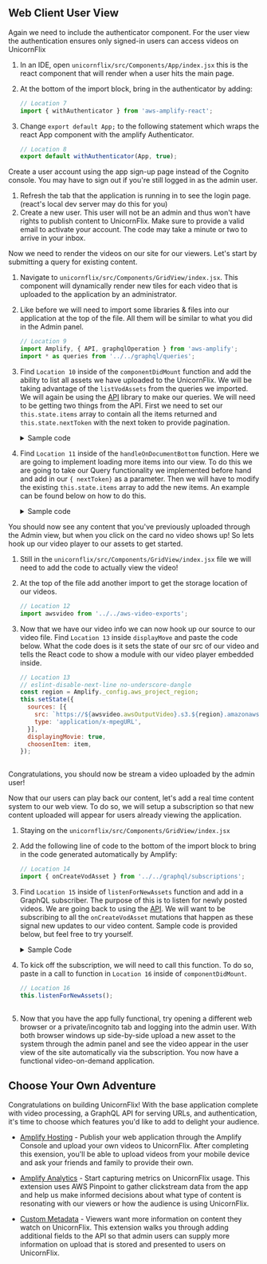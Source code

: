 ## Web Client User View

 Again we need to include the authenticator component. For the user view the authentication ensures only signed-in users can access videos on UnicornFlix

1. In an IDE, open `unicornflix/src/Components/App/index.jsx` this is the react component that will render when a user hits the main page.
1. At the bottom of the import block, bring in the authenticator by adding:
    ```javascript
    // Location 7
    import { withAuthenticator } from 'aws-amplify-react';

    ```

1. Change ```export default App;``` to the following statement which wraps the react App component with the amplify Authenticator.
    ```javascript
    // Location 8
    export default withAuthenticator(App, true);

    ```

Create a user account using the app sign-up page instead of the Cognito console. You may have to sign out if you're still logged in as the admin user.

1. Refresh the tab that the application is running in to see the login page. (react's local dev server may do this for you)
1. Create a new user. This user will not be an admin and thus won't have rights to publish content to UnicornFlix. Make sure to provide a valid email to activate your account. The code may take a minute or two to arrive in your inbox.

Now we need to render the videos on our site for our viewers. Let's start by submitting a query for existing content.

1. Navigate to `unicornflix/src/Components/GridView/index.jsx`. This component will dynamically render new tiles for each video that is uploaded to the application by an administrator.
1. Like before we will need to import some libraries & files into our application at the top of the file. All them will be similar to what you did in the Admin panel.
    ```javascript
    // Location 9
    import Amplify, { API, graphqlOperation } from 'aws-amplify';
    import * as queries from '../../graphql/queries';

    ```

1. Find `Location 10` inside of the `componentDidMount` function and add the ability to list all assets we have uploaded to the UnicornFlix. We will be taking advantage of the `listVodAssets` from the queries we imported. We will again be using the [API](https://aws-amplify.github.io/docs/js/api#simple-query) library to make our queries. We will need to be getting two things from the API. First we need to set our `this.state.items` array to contain all the items returned and `this.state.nextToken` with the next token to provide pagination.
    <details>
      <summary>Sample code</summary>
    
    ```javascript
    // Location 10
    const assets = await API.graphql(graphqlOperation(queries.listVodAssets));
    let { nextToken } = assets.data.listVodAssets;
    if (nextToken === undefined) {
      nextToken = '';
    }
    this.setState({ items: assets.data.listVodAssets.items, nextToken });
        
    ```
    </details>

1. Find `Location 11` inside of the `handleOnDocumentBottom` function. Here we are going to implement loading more items into our view. To do this we are going to take our Query functionality we implemented before hand and add in our `{ nextToken}` as a parameter. Then we will have to modify the existing `this.state.items` array to add the new items. An example can be found below on how to do this.
    <details>
      <summary>Sample code</summary>

    ```javascript
    // Location 11
    const { nextToken, items } = this.state;
    if (nextToken !== '' && nextToken !== null && nextToken !== undefined) {
      console.log(nextToken);
      const assets = await API.graphql(graphqlOperation(queries.listVodAssets, { nextToken }));
      const newItems = items.concat(assets.data.listVodAssets.items);
      let newNextToken = assets.data.listVodAssets.nextToken;
      if (newNextToken === undefined) {
        newNextToken = '';
      }
      this.setState({ items: newItems, nextToken: newNextToken });
    }
        
    ```
    </details>

You should now see any content that you've previously uploaded through the Admin view, but when you click on the card no video shows up! So lets hook up our video player to our assets to get started.

1. Still in the `unicornflix/src/Components/GridView/index.jsx` file we will need to add the code to actually view the video!

1. At the top of the file add another import to get the storage location of our videos.
    ```javascript
    // Location 12
    import awsvideo from '../../aws-video-exports';

    ```

1. Now that we have our video info we can now hook up our source to our video file. Find `Location 13` inside `displayMove` and paste the code below. What the code does is it sets the state of our src of our video and tells the React code to show a module with our video player embedded inside.
    ```javascript
    // Location 13
    // eslint-disable-next-line no-underscore-dangle
    const region = Amplify._config.aws_project_region;
    this.setState({
      sources: [{
        src: `https://${awsvideo.awsOutputVideo}.s3.${region}.amazonaws.com/output/${item.video.id}.m3u8`,
        type: 'application/x-mpegURL',
      }],
      displayingMovie: true,
      choosenItem: item,
    });
        
    ```
    
Congratulations, you should now be stream a video uploaded by the admin user!

Now that our users can play back our content, let's add a real time content system to our web view. To do so, we will setup a subscription so that new content uploaded will appear for users already viewing the application.

1. Staying on the `unicornflix/src/Components/GridView/index.jsx`
1. Add the following line of code to the bottom of the import block to bring in the code generated automatically by Amplify:
    ```javascript
    // Location 14
    import { onCreateVodAsset } from '../../graphql/subscriptions';

    ```

1. Find `Location 15` inside of `listenForNewAssets` function and add in a GraphQL subscriber. The purpose of this is to listen for newly posted videos. We are going back to using the [API](https://aws-amplify.github.io/docs/js/api#subscriptions). We will want to be subscribing to all the `onCreateVodAsset` mutations that happen as these signal new updates to our video content. Sample code is provided below, but feel free to try yourself.
    <details>
      <summary>Sample Code</summary>

    ```javascript
    // Location 15
    API.graphql(
      graphqlOperation(onCreateVodAsset),
    ).subscribe({
      next: (((data) => {
        const { items } = this.state;
        items.push(data.value.data.onCreateVodAsset);
        this.setState({
          items,
        });
      })),
    });
        
    ```
    </details>

1. To kick off the subscription, we will need to call this function. To do so, paste in a call to function in `Location 16` inside of `componentDidMount`.
    ```javascript
    // Location 16
    this.listenForNewAssets();
        
    ```

1. Now that you have the app fully functional, try opening a different web browser or a private/incognito tab and logging into the admin user. With both browser windows up side-by-side upload a new  asset to the system through the admin panel and see the video appear in the user view of the site automatically via the subscription. You now have a functional video-on-demand application. 

## Choose Your Own Adventure

Congratulations on building UnicornFlix! With the base application complete with video processing, a GraphQL API for serving URLs, and authentication, it's time to choose which features you'd like to add to delight your audience.

- [Amplify Hosting](./Hosting.md) - Publish your web application through the Amplify Console and upload your own videos to UnicornFlix. After completing this exension, you'll be able to upload videos from your mobile device and ask your friends and family to provide their own.

- [Amplify Analytics](./Analytics.md) - Start capturing metrics on UnicornFlix usage. This extension uses AWS Pinpoint to gather clickstream data from the app and help us make informed decisions about what type of content is resonating with our viewers or how the audience is using UnicornFlix.

- [Custom Metadata](./CustomMeta.md) - Viewers want more information on content they watch on UnicornFlix. This extension walks you through adding additional fields to the API so that admin users can supply more information on upload that is stored and presented to users on UnicornFlix.
